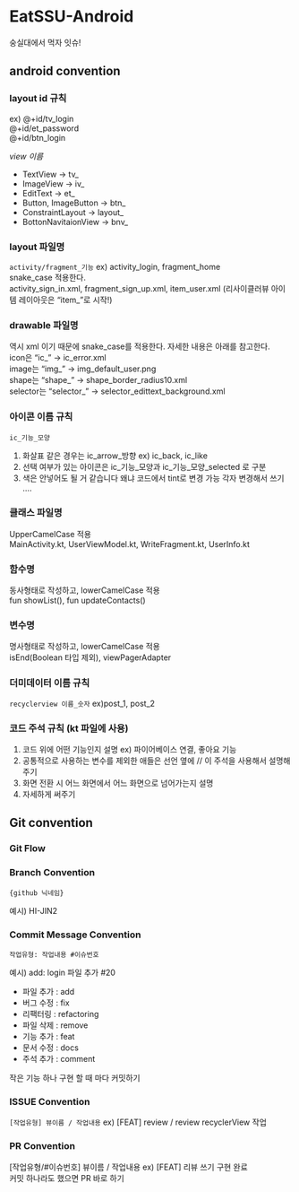 # EatSSU-Android
숭실대에서 먹자 잇슈!

## android convention

### layout id 규칙
ex)
@+id/tv_login  
@+id/et_password  
@+id/btn_login  

_view 이름_
  - TextView -> tv_
  - ImageView -> iv_
  - EditText -> et_
  - Button, ImageButton -> btn_ 
  - ConstraintLayout -> layout_
  - BottonNavitaionView -> bnv_

### layout 파일명

`activity/fragment_기능` ex) activity_login, fragment_home  
snake_case 적용한다.  
activity_sign_in.xml, fragment_sign_up.xml, item_user.xml (리사이클러뷰 아이템 레이아웃은 “item_”로 시작!)  

### drawable 파일명
역시 xml 이기 때문에 snake_case를 적용한다. 자세한 내용은 아래를 참고한다.  
icon은 “ic_” -> ic_error.xml  
image는 “img_” -> img_default_user.png  
shape는 “shape_” -> shape_border_radius10.xml  
selector는 “selector_” -> selector_edittext_background.xml  

### 아이콘 이름 규칙
`ic_기능_모양`  
1. 화살표 같은 경우는 ic_arrow_방향 ex) ic_back, ic_like  
2. 선택 여부가 있는 아이콘은 ic_기능_모양과 ic_기능_모양_selected 로 구분  
3. 색은 안넣어도 될 거 같습니다 왜냐 코드에서 tint로 변경 가능 각자 변경해서 쓰기 ....  



### 클래스 파일명
UpperCamelCase 적용  
MainActivity.kt, UserViewModel.kt, WriteFragment.kt, UserInfo.kt  
### 함수명
동사형태로 작성하고, lowerCamelCase 적용  
fun showList(), fun updateContacts()  
### 변수명
명사형태로 작성하고, lowerCamelCase 적용  
isEnd(Boolean 타입 제외), viewPagerAdapter  

### 더미데이터 이름 규칙
`recyclerview 이름_숫자` ex)post_1, post_2


### 코드 주석 규칙 (kt 파일에 사용)

1. 코드 위에 어떤 기능인지 설명 ex) 파이어베이스 연결, 좋아요 기능  
2. 공통적으로 사용하는 변수를 제외한 애들은 선언 옆에 // 이 주석을 사용해서 설명해주기  
3. 화면 전환 시 어느 화면에서 어느 화면으로 넘어가는지 설명  
4. 자세하게 써주기  


## Git convention

### Git Flow

### Branch Convention
`{github 닉네임}`  

예시) HI-JIN2

### Commit Message Convention
`작업유형: 작업내용 #이슈번호`

예시) add: login 파일 추가 #20

- 파일 추가 : add
- 버그 수정 : fix
- 리팩터링 : refactoring
- 파일 삭제 : remove
- 기능 추가 : feat
- 문서 수정 : docs
- 주석 추가 : comment  

작은 기능 하나 구현 할 때 마다 커밋하기


### ISSUE Convention
`[작업유형] 뷰이름 / 작업내용`
ex) [FEAT] review / review recyclerView 작업

### PR Convention
[작업유형/#이슈번호] 뷰이름 / 작업내용
ex) [FEAT] 리뷰 쓰기 구현 완료  
커밋 하나라도 했으면 PR 바로 하기
